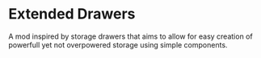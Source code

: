 # Extended Drawers
A mod inspired by storage drawers that aims to allow for easy creation of powerfull yet not 
overpowered storage using simple components.